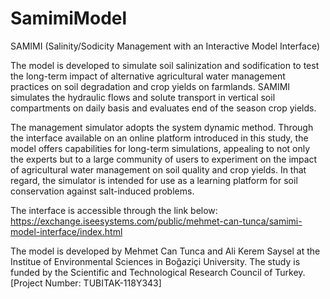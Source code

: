 # SamimiModel

SAMIMI (Salinity/Sodicity Management with an Interactive Model Interface)

The model is developed to simulate soil salinization and sodification to test
the long-term impact of alternative agricultural water management practices on soil degradation and crop yields on farmlands. 
SAMIMI simulates the hydraulic flows and solute transport in vertical soil compartments on daily basis and evaluates end of the season crop yields.

The management simulator adopts the system dynamic method. 
Through the interface available on an online platform introduced in this study, the model offers capabilities for long-term simulations,
appealing to not only the experts but to a large community of users to experiment on the impact of agricultural water management on soil quality and crop yields.
In that regard, the simulator is intended for use as a learning platform for soil conservation against salt-induced problems. 

The interface is accessible through the link below:
https://exchange.iseesystems.com/public/mehmet-can-tunca/samimi-model-interface/index.html

The model is developed by Mehmet Can Tunca and Ali Kerem Saysel at the Institue of Environmental Sciences in Boğaziçi University.
The study is funded by the Scientific and Technological Research Council of Turkey. [Project Number: TUBITAK-118Y343]
